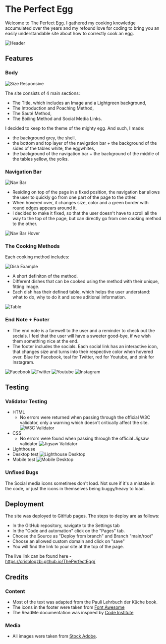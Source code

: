# The Perfect Egg

Welcome to The Perfect Egg. I gathered my cooking knowledge accumulated over the years and my refound love for coding to bring you an easily understandable site about how to correctly cook an egg.

![Header](/assets/readme-images/header.png)

## Features

### Body

![Size Responsive](/assets/readme-images/size-responsive.png)

The site consists of 4 main sections:

- The Title, which includes an Image and a Lightgreen background,
- The Introduction and Poaching Method,
- The Sauté Method,
- The Boiling Method and Social Media Links.

I decided to keep to the theme of the mighty egg. And such, I made:

- the background grey, the shell,
- the bottom and top layer of the navigation bar + the background of the sides of the tables white, the eggwhites,
- the background of the navigation bar + the background of the middle of the tables yellow, the yolks.

### Navigation Bar

![Nav Bar](/assets/readme-images/nav-bar.png)

- Residing on top of the page in a fixed position, the navigation bar allows the user to quickly go from one part of the page to the other.
- When hovered over, it changes size, color and a green border with round edges appears around it.
- I decided to make it fixed, so that the user doesn't have to scroll all the way to the top of the page, but can directly go from one cooking method to the other.

![Nav Bar Hover](/assets/readme-images/nav-bar-hover.png)

### The Cooking Methods

Each cooking method includes:

![Dish Example](/assets/readme-images/dish-outlay.png)

- A short definiton of the method.
- Different dishes that can be cooked using the method with their unique, fitting image.
- Each dish has their defined table, which helps the user understand: what to do, why to do it and some aditional information.

![Table](/assets/readme-images/table-outlay.png)

### End Note + Footer

- The end note is a farewell to the user and a reminder to check out the socials. I feel that the user will have a sweeter good-bye, if we wish them something nice at the end.
- The footer includes the socials. Each social link has an interactive icon, that changes size and turns into their respective color when hovered over. Blue for Facebook, teal for Twitter, red for Youtube, and pink for Instagram.

![Facebook](/assets/readme-images/facebook.png)
![Twitter](/assets/readme-images/twitter.png)
![Youtube](/assets/readme-images/youtube.png)
![Instagram](/assets/readme-images/instagram.png)

## Testing

### Validator Testing

- HTML
  - No errors were returned when passing through the official W3C validator, only a warning which doesn't critically affect the site.
  ![W3C Validator](/assets/readme-images/html-validator.png)
- CSS
  - No errors were found when passing through the official Jigsaw validator
  ![Jigsaw Validator](/assets/readme-images/css-validator.png)
- Lighthouse
 - Desktop test
 ![Lighthouse Desktop](/assets/readme-images/lighthouse-desktop.png)
 - Mobile test
 ![Mobile Desktop](/assets/readme-images/lighthouse-mobile.png)

### Unfixed Bugs

The Social media icons sometimes don't load. Not sure if it's a mistake in the code, or just the icons in themselves being buggy/heavy to load.

## Deployment

The site was deployed to GitHub pages. The steps to deploy are as follows:

- In the GitHub repository, navigate to the Settings tab
- In the "Code and automation" click on the "Pages" tab.
- Choose the Source as "Deploy from branch" and Branch "main/root"
- Choose an allowed custom domain and click on "save"
- You will find the link to your site at the top of the page.

The live link can be found here - https://crisblogzbi.github.io/ThePerfectEgg/

## Credits

### Content

- Most of the text was adapted from the Pauli Lehrbuch der Küche book.
- The icons in the footer were taken from [Font Awesome](https://fontawesome.com/)
- The ReadMe documentation was inspired by [Code Institute](https://codeinstitute.net/global/full-stack-software-development-diploma/?utm_term=code%20institute&utm_campaign=CI+-+ROW+-+Search+-+Brand&utm_source=adwords&utm_medium=ppc&hsa_acc=8983321581&hsa_cam=15207113220&hsa_grp=130324141420&hsa_ad=635849256710&hsa_src=g&hsa_tgt=kwd-319867646331&hsa_kw=code%20institute&hsa_mt=e&hsa_net=adwords&hsa_ver=3&gad=1&gclid=CjwKCAjwvdajBhBEEiwAeMh1UxwHrDH9dhK1hGH6Xgr0re4Gx4eQU64uWmel84rTJ7eKsrSppBQrXBoCPJMQAvD_BwE)

### Media

- All images were taken from [Stock Adobe](https://stock.adobe.com).
